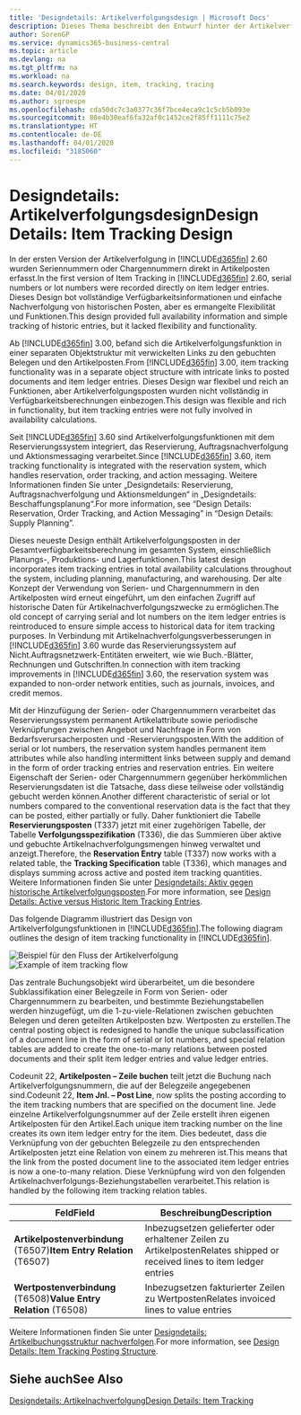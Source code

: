 ```yaml
---
title: 'Designdetails: Artikelverfolgungsdesign | Microsoft Docs'
description: Dieses Thema beschreibt den Entwurf hinter der Artikelverfolgung in  Business Central.
author: SorenGP
ms.service: dynamics365-business-central
ms.topic: article
ms.devlang: na
ms.tgt_pltfrm: na
ms.workload: na
ms.search.keywords: design, item, tracking, tracing
ms.date: 04/01/2020
ms.author: sgroespe
ms.openlocfilehash: cda50dc7c3a0377c36f7bce4eca9c1c5cb5b093e
ms.sourcegitcommit: 88e4b30eaf6fa32af0c1452ce2f85ff1111c75e2
ms.translationtype: HT
ms.contentlocale: de-DE
ms.lasthandoff: 04/01/2020
ms.locfileid: "3185060"
---
```

# <a name="design-details-item-tracking-design"></a><span data-ttu-id="57c28-103">Designdetails: Artikelverfolgungsdesign</span><span class="sxs-lookup"><span data-stu-id="57c28-103">Design Details: Item Tracking Design</span></span>
<span data-ttu-id="57c28-104">In der ersten Version der Artikelverfolgung in [!INCLUDE[d365fin](includes/d365fin_md.md)] 2.60 wurden Seriennummern oder Chargennummern direkt in Artikelposten erfasst.</span><span class="sxs-lookup"><span data-stu-id="57c28-104">In the first version of Item Tracking in [!INCLUDE[d365fin](includes/d365fin_md.md)] 2.60, serial numbers or lot numbers were recorded directly on item ledger entries.</span></span> <span data-ttu-id="57c28-105">Dieses Design bot vollständige Verfügbarkeitsinformationen und einfache Nachverfolgung von historischen Posten, aber es ermangelte Flexibilität und Funktionen.</span><span class="sxs-lookup"><span data-stu-id="57c28-105">This design provided full availability information and simple tracking of historic entries, but it lacked flexibility and functionality.</span></span>  

<span data-ttu-id="57c28-106">Ab [!INCLUDE[d365fin](includes/d365fin_md.md)] 3.00, befand sich die Artikelverfolgungsfunktion in einer separaten Objektstruktur mit verwickelten Links zu den gebuchten Belegen und den Artikelposten.</span><span class="sxs-lookup"><span data-stu-id="57c28-106">From [!INCLUDE[d365fin](includes/d365fin_md.md)] 3.00, item tracking functionality was in a separate object structure with intricate links to posted documents and item ledger entries.</span></span> <span data-ttu-id="57c28-107">Dieses Design war flexibel und reich an Funktionen, aber Artikelverfolgungsposten wurden nicht vollständig in Verfügbarkeitsberechnungen einbezogen.</span><span class="sxs-lookup"><span data-stu-id="57c28-107">This design was flexible and rich in functionality, but item tracking entries were not fully involved in availability calculations.</span></span>  

<span data-ttu-id="57c28-108">Seit [!INCLUDE[d365fin](includes/d365fin_md.md)] 3.60 sind Artikelverfolgungsfunktionen mit dem Reservierungssystem integriert, das Reservierung, Auftragsnachverfolgung und Aktionsmessaging verarbeitet.</span><span class="sxs-lookup"><span data-stu-id="57c28-108">Since [!INCLUDE[d365fin](includes/d365fin_md.md)] 3.60, item tracking functionality is integrated with the reservation system, which handles reservation, order tracking, and action messaging.</span></span> <span data-ttu-id="57c28-109">Weitere Informationen finden Sie unter „Designdetails: Reservierung, Auftragsnachverfolgung und Aktionsmeldungen“ in „Designdetails: Beschaffungsplanung“.</span><span class="sxs-lookup"><span data-stu-id="57c28-109">For more information, see “Design Details: Reservation, Order Tracking, and Action Messaging” in “Design Details: Supply Planning”.</span></span>  

<span data-ttu-id="57c28-110">Dieses neueste Design enthält Artikelverfolgungsposten in der Gesamtverfügbarkeitsberechnung im gesamten System, einschließlich Planungs-, Produktions- und Lagerfunktionen.</span><span class="sxs-lookup"><span data-stu-id="57c28-110">This latest design incorporates item tracking entries in total availability calculations throughout the system, including planning, manufacturing, and warehousing.</span></span> <span data-ttu-id="57c28-111">Der alte Konzept der Verwendung von Serien- und Chargennummern in den Artikelposten wird erneut eingeführt, um den einfachen Zugriff auf historische Daten für Artikelnachverfolgungszwecke zu ermöglichen.</span><span class="sxs-lookup"><span data-stu-id="57c28-111">The old concept of carrying serial and lot numbers on the item ledger entries is reintroduced to ensure simple access to historical data for item tracking purposes.</span></span> <span data-ttu-id="57c28-112">In Verbindung mit Artikelnachverfolgungsverbesserungen in [!INCLUDE[d365fin](includes/d365fin_md.md)] 3.60 wurde das Reservierungssystem auf Nicht.Auftragsnetzwerk-Entitäten erweitert, wie wie Buch.-Blätter, Rechnungen und Gutschriften.</span><span class="sxs-lookup"><span data-stu-id="57c28-112">In connection with item tracking improvements in [!INCLUDE[d365fin](includes/d365fin_md.md)] 3.60, the reservation system was expanded to non-order network entities, such as journals, invoices, and credit memos.</span></span>  

<span data-ttu-id="57c28-113">Mit der Hinzufügung der Serien- oder Chargennummern verarbeitet das Reservierungssystem permanent Artikelattribute sowie periodische Verknüpfungen zwischen Angebot und Nachfrage in Form von Bedarfsverursacherposten und -Reservierungsposten.</span><span class="sxs-lookup"><span data-stu-id="57c28-113">With the addition of serial or lot numbers, the reservation system handles permanent item attributes while also handling intermittent links between supply and demand in the form of order tracking entries and reservation entries.</span></span> <span data-ttu-id="57c28-114">Ein weitere Eigenschaft der Serien- oder Chargennummern gegenüber herkömmlichen Reservierungsdaten ist die Tatsache, dass diese teilweise oder vollständig gebucht werden können.</span><span class="sxs-lookup"><span data-stu-id="57c28-114">Another different characteristic of serial or lot numbers compared to the conventional reservation data is the fact that they can be posted, either partially or fully.</span></span> <span data-ttu-id="57c28-115">Daher funktioniert die Tabelle **Reservierungsposten** (T337) jetzt mit einer zugehörigen Tabelle, der Tabelle **Verfolgungsspezifikation** (T336), die das Summieren über aktive und gebuchte Artikelnachverfolgungsmengen hinweg verwaltet und anzeigt.</span><span class="sxs-lookup"><span data-stu-id="57c28-115">Therefore, the **Reservation Entry** table (T337) now works with a related table, the **Tracking Specification** table (T336), which manages and displays summing across active and posted item tracking quantities.</span></span> <span data-ttu-id="57c28-116">Weitere Informationen finden Sie unter [Designdetails: Aktiv gegen historische Artikelverfolgungsposten](design-details-active-versus-historic-item-tracking-entries.md).</span><span class="sxs-lookup"><span data-stu-id="57c28-116">For more information, see [Design Details: Active versus Historic Item Tracking Entries](design-details-active-versus-historic-item-tracking-entries.md).</span></span>  

<span data-ttu-id="57c28-117">Das folgende Diagramm illustriert das Design von Artikelverfolgungsfunktionen in [!INCLUDE[d365fin](includes/d365fin_md.md)].</span><span class="sxs-lookup"><span data-stu-id="57c28-117">The following diagram outlines the design of item tracking functionality in [!INCLUDE[d365fin](includes/d365fin_md.md)].</span></span>  

<span data-ttu-id="57c28-118">![Beispiel für den Fluss der Artikelverfolgung](media/design_details_item_tracking_design.png "Beispiel für den Fluss der Artikelverfolgung")</span><span class="sxs-lookup"><span data-stu-id="57c28-118">![Example of item tracking flow](media/design_details_item_tracking_design.png "Example of item tracking flow")</span></span>  

<span data-ttu-id="57c28-119">Das zentrale Buchungsobjekt wird überarbeitet, um die besondere Subklassifikation einer Belegzeile in Form von Serien- oder Chargennummern zu bearbeiten, und bestimmte Beziehungstabellen werden hinzugefügt, um die 1-zu-viele-Relationen zwischen gebuchten Belegen und deren geteilten Artikelposten bzw. Wertposten zu erstellen.</span><span class="sxs-lookup"><span data-stu-id="57c28-119">The central posting object is redesigned to handle the unique subclassification of a document line in the form of serial or lot numbers, and special relation tables are added to create the one-to-many relations between posted documents and their split item ledger entries and value ledger entries.</span></span>  

<span data-ttu-id="57c28-120">Codeunit 22, **Artikelposten – Zeile buchen** teilt jetzt die Buchung nach Artikelverfolgungsnummern, die auf der Belegzeile angegebenen sind.</span><span class="sxs-lookup"><span data-stu-id="57c28-120">Codeunit 22, **Item Jnl. – Post Line**, now splits the posting according to the item tracking numbers that are specified on the document line.</span></span> <span data-ttu-id="57c28-121">Jede einzelne Artikelverfolgungsnummer auf der Zeile erstellt ihren eigenen Artikelposten für den Artikel.</span><span class="sxs-lookup"><span data-stu-id="57c28-121">Each unique item tracking number on the line creates its own item ledger entry for the item.</span></span> <span data-ttu-id="57c28-122">Dies bedeutet, dass die Verknüpfung von der gebuchten Belegzeile zu den entsprechenden Artikelposten jetzt eine Relation von einem zu mehreren ist.</span><span class="sxs-lookup"><span data-stu-id="57c28-122">This means that the link from the posted document line to the associated item ledger entries is now a one-to-many relation.</span></span> <span data-ttu-id="57c28-123">Diese Verknüpfung wird von den folgenden Artikelnachverfolgungs-Beziehungstabellen verarbeitet.</span><span class="sxs-lookup"><span data-stu-id="57c28-123">This relation is handled by the following item tracking relation tables.</span></span>  

|<span data-ttu-id="57c28-124">Feld</span><span class="sxs-lookup"><span data-stu-id="57c28-124">Field</span></span>|<span data-ttu-id="57c28-125">Beschreibung</span><span class="sxs-lookup"><span data-stu-id="57c28-125">Description</span></span>|  
|---------------|---------------------------------------|  
|<span data-ttu-id="57c28-126">**Artikelpostenverbindung** (T6507)</span><span class="sxs-lookup"><span data-stu-id="57c28-126">**Item Entry Relation** (T6507)</span></span>|<span data-ttu-id="57c28-127">Inbezugsetzen gelieferter oder erhaltener Zeilen zu Artikelposten</span><span class="sxs-lookup"><span data-stu-id="57c28-127">Relates shipped or received lines to item ledger entries</span></span>|  
|<span data-ttu-id="57c28-128">**Wertpostenverbindung** (T6508)</span><span class="sxs-lookup"><span data-stu-id="57c28-128">**Value Entry Relation** (T6508)</span></span>|<span data-ttu-id="57c28-129">Inbezugsetzen fakturierter Zeilen zu Wertposten</span><span class="sxs-lookup"><span data-stu-id="57c28-129">Relates invoiced lines to value entries</span></span>|  

<span data-ttu-id="57c28-130">Weitere Informationen finden Sie unter [Designdetails: Artikelbuchungsstruktur nachverfolgen](design-details-item-tracking-posting-structure.md).</span><span class="sxs-lookup"><span data-stu-id="57c28-130">For more information, see [Design Details: Item Tracking Posting Structure](design-details-item-tracking-posting-structure.md).</span></span>  

## <a name="see-also"></a><span data-ttu-id="57c28-131">Siehe auch</span><span class="sxs-lookup"><span data-stu-id="57c28-131">See Also</span></span>  
[<span data-ttu-id="57c28-132">Designdetails: Artikelnachverfolgung</span><span class="sxs-lookup"><span data-stu-id="57c28-132">Design Details: Item Tracking</span></span>](design-details-item-tracking.md)

